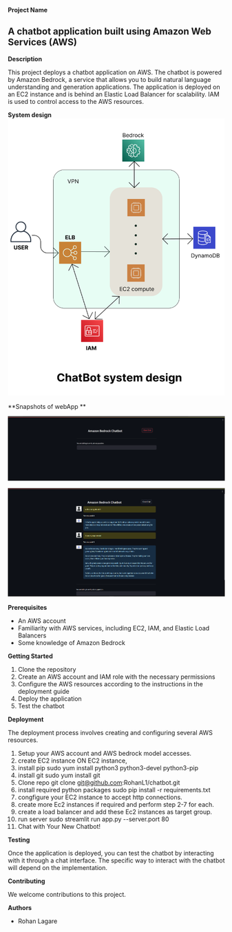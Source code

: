 **Project Name**
## A chatbot application built using Amazon Web Services (AWS)

**Description**

This project deploys a chatbot application on AWS. The chatbot is powered by Amazon Bedrock, a service that  allows you to build natural language understanding and generation applications. The application is  deployed on an EC2 instance and is behind an Elastic Load Balancer for scalability. IAM is used to control access to the AWS resources.

**System design**
![Alt Text](system_design.png)


**Snapshots of webApp **

![Alt Text](chatbot_ui_2.png)

![Alt Text](chatbot_ui_1.png)


**Prerequisites**

* An AWS account
* Familiarity with AWS services, including EC2, IAM, and Elastic Load Balancers
* Some knowledge of Amazon Bedrock

**Getting Started**

1. Clone the repository
2. Create an AWS account and IAM role with the necessary permissions
3. Configure the AWS resources according to the instructions in the deployment guide
4. Deploy the application
5. Test the chatbot

**Deployment**

The deployment process involves creating and configuring several AWS resources.

1. Setup your AWS account and AWS bedrock model accesses.
2. create EC2 instance
  ON EC2 instance,
  4. install pip
     sudo yum install python3 python3-devel python3-pip
  5. install git
     sudo yum install git 
  6. Clone repo
     git clone git@github.com:RohanL1/chatbot.git
  7. install required python packages
     sudo pip install -r requirements.txt
  8. congfigure your EC2 instance to accept http connections.
9. create more Ec2 instances if required and perform step 2-7 for each.
10. create a load balancer and add these Ec2 instances as target group.
11. run server
   sudo streamlit run app.py --server.port 80
12. Chat with Your New Chatbot!


**Testing**

Once the application is deployed, you can test the chatbot by interacting with it through a chat interface. The specific way to interact with the chatbot will depend on the implementation.

**Contributing**

We welcome contributions to this project. 

**Authors**

* Rohan Lagare
